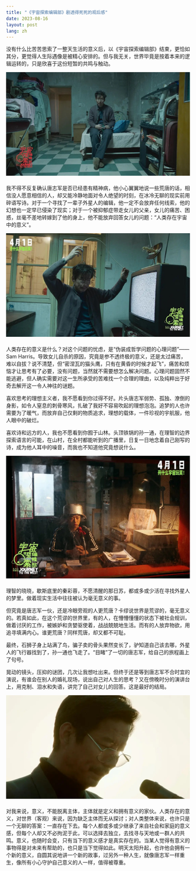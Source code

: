 ```yaml
---
title: "《宇宙探索编辑部》剧透得死死的观后感"
date: 2023-08-16
layout: post
lang: zh
---
```


没有什么比苦苦思索了一整天生活的意义后，以《宇宙探索编辑部》结束，更恰如其分，更觉得人生际遇像是被精心安排的。但与我无关，世界毕竟是按着本来的逻辑运转的，只是欣喜于这份短暂的共鸣与触动。

<div style="margin-bottom: 20px">
  <img src="/assets/2023-08-16-journey-to-the-west/post1.jpeg" class="centered-image" />
</div>

我不得不反复确认唐志军是否已经患有精神病，他小心翼翼地说一些荒唐的话，相信没人愿意相信的人，却又能冷静地面对令人绝望的时刻，在冰冷无聊的现实前用碎语写诗。对于一个寻找了一辈子外星人的编辑，他一定不会放弃任何线索，他的幻想也一定早已侵染了现实；对于一个被抑郁症带走女儿的父亲，女儿的痛苦、困惑，丝毫不差地转嫁到了他的身上，他不能放弃回答女儿的问题：“人类存在宇宙中的意义”。

<div style="margin-bottom: 20px">
  <img src="/assets/2023-08-16-journey-to-the-west/post2.jpeg" class="centered-image" />
</div>

人类存在的意义是什么？对这个问题的忧虑，是“伪装成哲学问题的心理问题”——Sam Harris。导致女儿自杀的原因，究竟是参不透终极的意义，还是太过痛苦，难以自拔？说不清楚，但“密涅瓦的猫头鹰，只有在黄昏的时候才起飞”，痛苦和烦恼才让思考有了必要，没有问题，当然就不需要想怎么解决问题。心理问题固然不能逃避，但人确实需要对这一生所承受的苦难找一个合理的理由，以及纯粹出于好奇去解开这一令人神往的谜题。

喜欢思考的理想主义者，我不愿看到你过得不好。片头唐志军弱势、孤独、潦倒的身影，如令人窒息的刺骨寒风，扎破了我好不容易吹起的理想泡泡。追梦的人也许需要为了暖气，而放弃自己仅剩的物质追求，理想的载体，一件珍视的宇航服，他人眼中的破烂。

喜欢诗和远方的人，我也不愿看到你囿于山林。头顶铁锅的孙一通，在理智的边界探索语言的可能，在山村，在全村都能听到的广播里，日复一日地念着自己刚写的诗，成为他人耳中的噪音，而我也不知道他究竟想说什么。

<div style="margin-bottom: 20px">
  <img src="/assets/2023-08-16-journey-to-the-west/post3.jpeg" class="centered-image" />
</div>

理智的晓晓，歇斯底里的秦彩蓉，不愿清醒的那日苏，都或多或少活在寻找外星人的梦里。做着现实生活中往往被认为毫无意义的事。

但究竟是唐志军一伙，还是冷眼旁观的人更荒唐？卡缪说世界是荒谬的，毫无意义的。若真如此，在这个荒谬的世界里，有的人，在懵懵懂懂的状态下被社会规训，做着讨厌的工作，被嫉妒和贪婪驱使着，战战兢兢地生活。而有的人放弃物欲，用追寻填满内心。谁更荒唐？同样荒唐，却又都不可耻。

最终，石狮子身上站满了鸟，骗子卖的骨头果然变长了，驴知道自己该去哪，外星人的飞行器找到了，孙一通也飞走了。“目睹”了一切的唐志军，给自己的旅程画上了句号。

晃动的镜头，压抑的谜团，几次让我想吐出来。但终于还是等到唐志军不合时宜的演说，有谁会在别人的婚礼现场，说出自己对人生的思考？又在傍晚时分的演讲台上，用克制、泪水和失语，讲完了自己对女儿的回答。这是最好的结局。

<div style="margin-bottom: 20px">
  <img src="/assets/2023-08-16-journey-to-the-west/post4.jpeg" class="centered-image" />
</div>

对我来说，意义，不能脱离主体，主体就是定义和拥有意义的家伙。人类存在的意义，对世界（客观）来说，因为缺乏主体而无从探讨；对人类整体来说，也许只是一个无聊的答案：一直存在下去。每个人都或多或少继承了来自社会和家庭的意义感，但每个人却又不必拘泥于此，可以选择去独立，去找寻与天地或一群人的共鸣。意义，也随时会变，只有当下的意义感才是真实存在的。当某人觉得有意义的事物得是对未来有帮助的，也只是当下觉得如此。明天太阳升起，也许他会拥有一个新的意义，自圆其说地讲一个新的故事，过另外一种人生，就像唐志军一样重生，像所有小心守护自己意义的人一样，值得被尊重。
